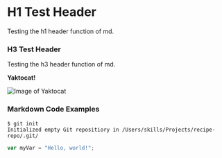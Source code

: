 # H1 Test Header
Testing the h1 header function of md.

### H3 Test Header
Testing the h3 header function of md.

**Yaktocat!**

![Image of Yaktocat](https://octodex.github.com/images/yaktocat.png)

### Markdown Code Examples
```
$ git init
Initialized empty Git repositiory in /Users/skills/Projects/recipe-repo/.git/
```
``` javascript
var myVar = "Hello, world!";
```
